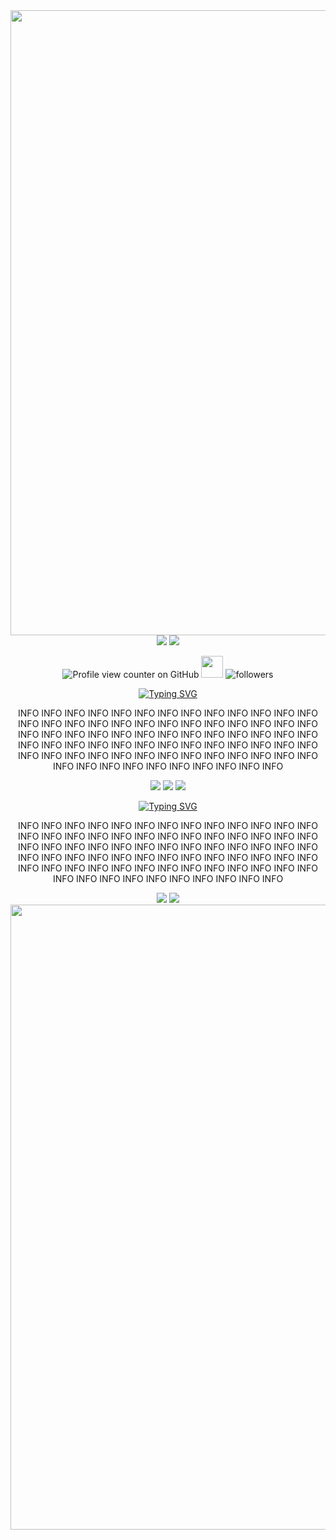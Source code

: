 <div align="center">
  <img src="https://64.media.tumblr.com/6fa1f39cf1e756d3714fc5b914d7f8c9/d75be76f682b65ab-ce/s640x960/8a1b6881a657d955b3f615fcc5d4311adf40936e.jpg" width="1000">
  
  <img src="https://64.media.tumblr.com/6a275bf8fbf6c0a6cf9b4bf61e328aeb/265a06971e290890-f4/s2048x3072/cc1140c962ec09c632af95b957908b248a747829.gifv">

  <img src="https://64.media.tumblr.com/9ce47a377907b8c86438e225689a6269/c87adbf042de6f9b-f6/s1280x1920/e1d8c200971b8edaa0d2f44d23b3bd22c0d1b407.pnj">

![Profile view counter on GitHub](https://komarev.com/ghpvc/?username=YOUR-GITHUB-USERNAME&color=78b330&style=plastic&label=view&LabelColor=d13a34) <!-- this is a profile view counter! make sure to edit "YOUR-GITHUB-USERNAME"! --> <img src="https://64.media.tumblr.com/c11ba0d53b0d8137813493d9ffe667df/332662bcadb2f47e-69/s75x75_c1/67cfcfa0e9d97f1eedfd31eef35ed1557f855d5d.gifv" width="35">
  <img alt="followers" title="Follow me on Github" src="https://img.shields.io/github/followers/YOUR-GITHUB-USERNAME?color=d13a34&style=plastic&labelColor=78b330&label=bugs"/> <!-- this is a profile view counter! make sure to edit "YOUR-GITHUB-USERNAME"! -->

<a href="https://git.io/typing-svg"><img src="https://readme-typing-svg.demolab.com?font=Sunshiney&size=30&duration=10&pause=1000&color=78B330&background=FAFFD100&repeat=false&width=371&lines=Ladybug+hugs+%5E_%5E" alt="Typing SVG" /></a> <br>
<!-- you can edit anything below this!-->
INFO INFO INFO INFO INFO INFO INFO INFO INFO INFO INFO INFO INFO INFO INFO INFO INFO INFO INFO INFO INFO INFO INFO INFO INFO INFO INFO INFO INFO INFO INFO INFO INFO INFO INFO  INFO INFO INFO INFO INFO INFO INFO INFO INFO INFO INFO  INFO INFO INFO INFO INFO INFO INFO INFO INFO INFO INFO  INFO INFO INFO INFO INFO INFO INFO INFO INFO INFO INFO  INFO INFO INFO INFO INFO INFO INFO 
<!-- you can edit anything above this!-->


<img src="https://64.media.tumblr.com/9e57e0345a5d3250ea3bb892039fb35e/c87adbf042de6f9b-16/s250x400/dadb886538f678f978a6aabde850dc50e4785746.gifv">
<img src="https://64.media.tumblr.com/e2d60128f0dc6d2dca572ce3b719b407/b0f8ae2c71ab1f2b-a4/s250x400/2d96702e59ae289faeef17d7dff6d16148035cee.gifv">
<img src="https://64.media.tumblr.com/5c5dccd216bd957fae8350c3db002540/c87adbf042de6f9b-e3/s250x400/65b284ce30e2408f18366454936e7efef321485d.gifv">
  

<a href="https://git.io/typing-svg"><img src="https://readme-typing-svg.demolab.com?font=Sunshiney&size=30&duration=10&pause=1000&color=D13A34&background=FAFFD100&repeat=false&width=400&lines=Butterfly+kisses+%3C3" alt="Typing SVG" /></a> <br>
<!-- you can edit anything below this!-->
INFO INFO INFO INFO INFO INFO INFO INFO INFO INFO INFO INFO INFO INFO INFO INFO INFO INFO INFO INFO INFO INFO INFO INFO INFO INFO INFO INFO INFO INFO INFO INFO INFO INFO INFO  INFO INFO INFO INFO INFO INFO INFO INFO INFO INFO INFO  INFO INFO INFO INFO INFO INFO INFO INFO INFO INFO INFO  INFO INFO INFO INFO INFO INFO INFO INFO INFO INFO INFO  INFO INFO INFO INFO INFO INFO INFO 
<!-- you can edit anything above this!-->


<div align="center">
<img src="https://64.media.tumblr.com/f3e78b43e08e30ff3b9354549b6d8c46/42c467a5210e4c72-f0/s500x750/9175a2c0a643e250d288b576362e25f51d69bbbf.pnj">
<img src="https://64.media.tumblr.com/60b942f14ca8de7ed7d90ca4f07cc647/c87adbf042de6f9b-17/s1280x1920/188cc3a0fed649a9f4cf04ce15a89a66f01e5a6f.pnj">
  <img src="https://64.media.tumblr.com/6fa1f39cf1e756d3714fc5b914d7f8c9/d75be76f682b65ab-ce/s640x960/8a1b6881a657d955b3f615fcc5d4311adf40936e.jpg" width="1000">
</div>
